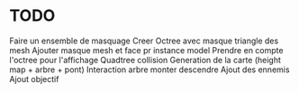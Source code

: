# TODO

Faire un ensemble de masquage
Creer Octree avec masque triangle des mesh
Ajouter masque mesh et face pr instance model
Prendre en compte l'octree pour l'affichage
Quadtree collision
Generation de la carte (height map + arbre + pont)
Interaction arbre monter descendre
Ajout des ennemis
Ajout objectif
